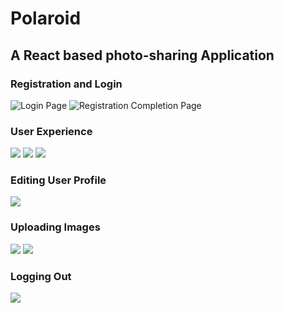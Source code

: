 # Polaroid
## A React based photo-sharing Application

### Registration and Login
![Login Page](https://i.imgur.com/9J5qiWg.jpg)
![Registration Completion Page](https://i.imgur.com/eV8De58.jpg)

### User Experience
![](https://i.imgur.com/7tj41Wa.jpg)
![](https://i.imgur.com/n1y8pF6.png)
![](https://i.imgur.com/9TqIOL8.jpg)

### Editing User Profile
![](https://i.imgur.com/sFAANra.jpg)

### Uploading Images
![](https://i.imgur.com/aSFqose.jpg)
![](https://i.imgur.com/40dpDlv.jpg)

### Logging Out
![](https://i.imgur.com/XfYtoNg.jpg)
